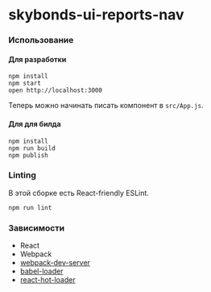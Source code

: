 skybonds-ui-reports-nav
=======================

### Использование

#### Для разработки
```
npm install
npm start
open http://localhost:3000
```
Теперь можно начинать писать компонент в `src/App.js`.

#### Для для билда
```
npm install
npm run build
npm publish
```

### Linting

В этой сборке есть React-friendly ESLint.

```
npm run lint
```


### Зависимости

* React
* Webpack
* [webpack-dev-server](https://github.com/webpack/webpack-dev-server)
* [babel-loader](https://github.com/babel/babel-loader)
* [react-hot-loader](https://github.com/gaearon/react-hot-loader)
